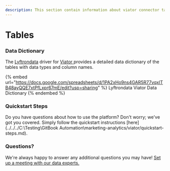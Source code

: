 ```yaml
---
description: This section contain information about viator connector tables information
---
```


# Tables

### Data Dictionary

The [Lyftrondata](https://www.lyftrondata.com/) driver for [Viator](None/)[ ](https://www.lyftrondata.com/integration/viator/)provides a detailed data dictionary of the tables with data types and column names.

{% embed url="https://docs.google.com/spreadsheets/d/1PA2xHo9ns4GAR5R77vqxlTB48ayQQE7xtPfLxpr67mE/edit?usp=sharing" %}
Lyftrondata Viator Data Dictionary
{% endembed %}

### Quickstart Steps

Do you have questions about how to use the platform? Don't worry; we've got you covered. Simply follow the quickstart instructions [here](../../../C:\Testing\GitBook Automation\marketing-analytics/viator/quickstart-steps.md).

### Questions? <a href="#questions" id="questions"></a>

We're always happy to answer any additional questions you may have! [Set up a meeting with our data experts.](https://www.lyftrondata.com/book-a-meeting/)

